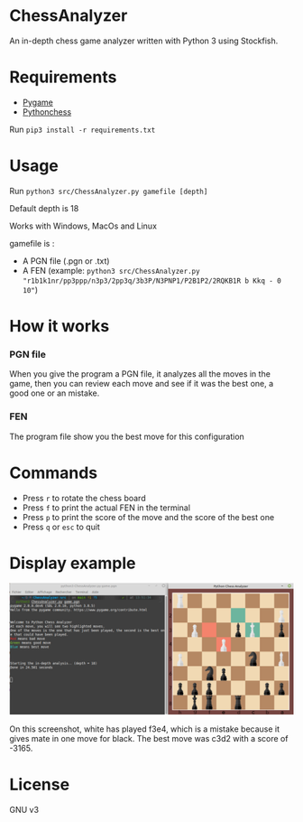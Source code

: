 # ChessAnalyzer

An in-depth chess game analyzer written with Python 3 using Stockfish.

# Requirements
- [Pygame](https://pypi.org/project/pygame/)
- [Pythonchess](https://pypi.org/project/python-chess/)

Run `pip3 install -r requirements.txt`

# Usage 
Run `python3 src/ChessAnalyzer.py gamefile [depth]`

Default depth is 18

Works with Windows, MacOs and Linux

gamefile is :
- A PGN file (.pgn or .txt)
- A FEN (example: `python3 src/ChessAnalyzer.py "r1b1k1nr/pp3ppp/n3p3/2pp3q/3b3P/N3PNP1/P2B1P2/2RQKB1R b Kkq - 0 10"`)

# How it works
### PGN file
When you give the program a PGN file, it analyzes all the moves in the game, then you can review each move and see if it was the best one, a good one or an mistake.

### FEN
The program file show you the best move for this configuration

# Commands
- Press `r` to rotate the chess board
- Press `f` to print the actual FEN in the terminal
- Press `p` to print the score of the move and the score of the best one
- Press `q` or `esc` to quit

# Display example
![Example](Images/example.png)

On this screenshot, white has played f3e4, which is a mistake because it gives mate in one move for black.
The best move was c3d2 with a score of -3165.

# License
GNU v3